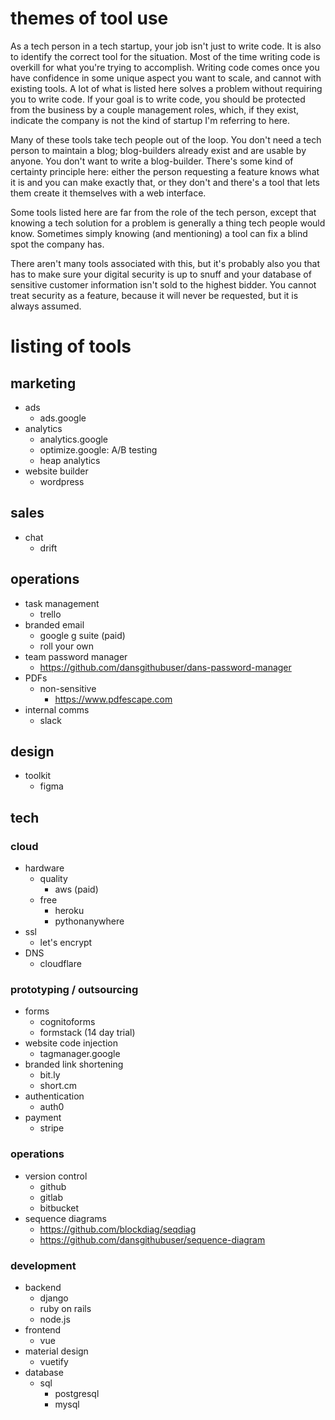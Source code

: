 # themes of tool use
As a tech person in a tech startup, your job isn't just to write code. It is also to identify the correct tool for the situation. Most of the time writing code is overkill for what you're trying to accomplish. Writing code comes once you have confidence in some unique aspect you want to scale, and cannot with existing tools. A lot of what is listed here solves a problem without requiring you to write code. If your goal is to write code, you should be protected from the business by a couple management roles, which, if they exist, indicate the company is not the kind of startup I'm referring to here.

Many of these tools take tech people out of the loop. You don't need a tech person to maintain a blog; blog-builders already exist and are usable by anyone. You don't want to write a blog-builder. There's some kind of certainty principle here: either the person requesting a feature knows what it is and you can make exactly that, or they don't and there's a tool that lets them create it themselves with a web interface.

Some tools listed here are far from the role of the tech person, except that knowing a tech solution for a problem is generally a thing tech people would know. Sometimes simply knowing (and mentioning) a tool can fix a blind spot the company has.

There aren't many tools associated with this, but it's probably also you that has to make sure your digital security is up to snuff and your database of sensitive customer information isn't sold to the highest bidder. You cannot treat security as a feature, because it will never be requested, but it is always assumed.

# listing of tools
## marketing
- ads
    - ads.google
- analytics
    - analytics.google
    - optimize.google: A/B testing
    - heap analytics
- website builder
    - wordpress

## sales
- chat
    - drift

## operations
- task management
    - trello
- branded email
    - google g suite (paid)
    - roll your own
- team password manager
    - https://github.com/dansgithubuser/dans-password-manager
- PDFs
    - non-sensitive
        - https://www.pdfescape.com
- internal comms
    - slack

## design
- toolkit
    - figma

## tech
### cloud
- hardware
    - quality
        - aws (paid)
    - free
        - heroku
        - pythonanywhere
- ssl
    - let's encrypt
- DNS
    - cloudflare

### prototyping / outsourcing
- forms
    - cognitoforms
    - formstack (14 day trial)
- website code injection
    - tagmanager.google
- branded link shortening
    - bit.ly
    - short.cm
- authentication
    - auth0
- payment
    - stripe

### operations
- version control
    - github
    - gitlab
    - bitbucket
- sequence diagrams
    - https://github.com/blockdiag/seqdiag
    - https://github.com/dansgithubuser/sequence-diagram

### development
- backend
    - django
    - ruby on rails
    - node.js
- frontend
    - vue
- material design
    - vuetify
- database
    - sql
        - postgresql
        - mysql
